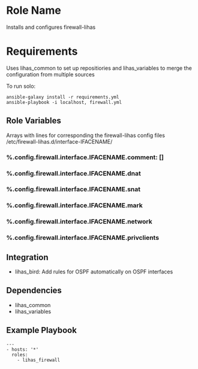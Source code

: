 # Role Name

Installs and configures firewall-lihas

# Requirements

Uses lihas_common to set up repositiories and lihas_variables to merge the configuration from multiple sources

To run solo:

```
ansible-galaxy install -r requirements.yml
ansible-playbook -i localhost, firewall.yml
```
## Role Variables
Arrays with lines for corresponding the firewall-lihas config files /etc/firewall-lihas.d/interface-IFACENAME/
### %.config.firewall.interface.IFACENAME.comment: []
### %.config.firewall.interface.IFACENAME.dnat
### %.config.firewall.interface.IFACENAME.snat
### %.config.firewall.interface.IFACENAME.mark
### %.config.firewall.interface.IFACENAME.network
### %.config.firewall.interface.IFACENAME.privclients

## Integration
* lihas_bird: Add rules for OSPF automatically on OSPF interfaces

## Dependencies

* lihas_common
* lihas_variables

## Example Playbook
```
---
- hosts: '*'
  roles:
    - lihas_firewall
```
